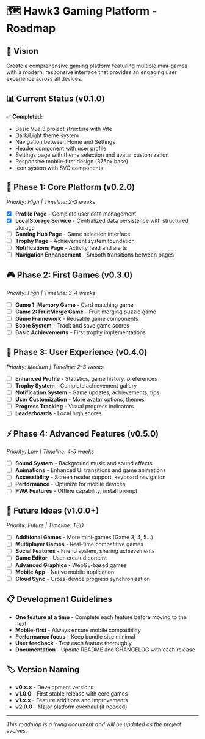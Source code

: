 # 🗺️ Hawk3 Gaming Platform - Roadmap

## 🎯 Vision

Create a comprehensive gaming platform featuring multiple mini-games with a modern, responsive interface that provides an engaging user experience across all devices.

## 📊 Current Status (v0.1.0)

✅ **Completed:**
- Basic Vue 3 project structure with Vite
- Dark/Light theme system
- Navigation between Home and Settings
- Header component with user profile
- Settings page with theme selection and avatar customization
- Responsive mobile-first design (375px base)
- Icon system with SVG components

## 🚀 Phase 1: Core Platform (v0.2.0)
*Priority: High | Timeline: 2-3 weeks*

- [x] **Profile Page** - Complete user data management
- [x] **LocalStorage Service** - Centralized data persistence with structured storage
- [ ] **Gaming Hub Page** - Game selection interface
- [ ] **Trophy Page** - Achievement system foundation
- [ ] **Notifications Page** - Activity feed and alerts
- [ ] **Navigation Enhancement** - Smooth transitions between pages

## 🎮 Phase 2: First Games (v0.3.0)
*Priority: High | Timeline: 3-4 weeks*

- [ ] **Game 1: Memory Game** - Card matching game
- [ ] **Game 2: FruitMerge Game** - Fruit merging puzzle game
- [ ] **Game Framework** - Reusable game components
- [ ] **Score System** - Track and save game scores
- [ ] **Basic Achievements** - First trophy implementations

## 👤 Phase 3: User Experience (v0.4.0)
*Priority: Medium | Timeline: 2-3 weeks*

- [ ] **Enhanced Profile** - Statistics, game history, preferences
- [ ] **Trophy System** - Complete achievement gallery
- [ ] **Notification System** - Game updates, achievements, tips
- [ ] **User Customization** - More avatar options, themes
- [ ] **Progress Tracking** - Visual progress indicators
- [ ] **Leaderboards** - Local high scores

## ⚡ Phase 4: Advanced Features (v0.5.0)
*Priority: Low | Timeline: 4-5 weeks*

- [ ] **Sound System** - Background music and sound effects
- [ ] **Animations** - Enhanced UI transitions and game animations
- [ ] **Accessibility** - Screen reader support, keyboard navigation
- [ ] **Performance** - Optimize for mobile devices
- [ ] **PWA Features** - Offline capability, install prompt

## 🌟 Future Ideas (v1.0.0+)
*Priority: Future | Timeline: TBD*

- [ ] **Additional Games** - More mini-games (Game 3, 4, 5...)
- [ ] **Multiplayer Games** - Real-time competitive games
- [ ] **Social Features** - Friend system, sharing achievements
- [ ] **Game Editor** - User-created content
- [ ] **Advanced Graphics** - WebGL-based games
- [ ] **Mobile App** - Native mobile application
- [ ] **Cloud Sync** - Cross-device progress synchronization

## 📋 Development Guidelines

- **One feature at a time** - Complete each feature before moving to the next
- **Mobile-first** - Always ensure mobile compatibility
- **Performance focus** - Keep bundle size minimal
- **User feedback** - Test each feature thoroughly
- **Documentation** - Update README and CHANGELOG with each release

## 🏷️ Version Naming

- **v0.x.x** - Development versions
- **v1.0.0** - First stable release with core games
- **v1.x.x** - Feature additions and improvements
- **v2.0.0** - Major platform overhaul (if needed)

---

*This roadmap is a living document and will be updated as the project evolves.*
